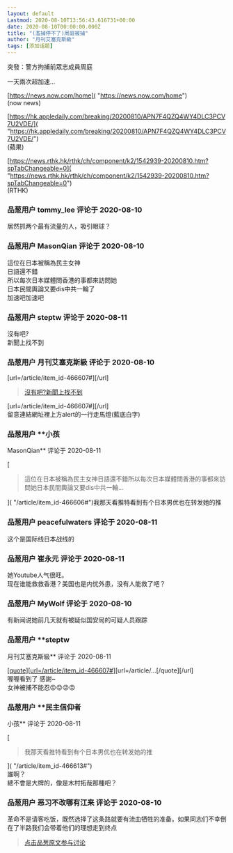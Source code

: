 ```yaml
---
layout: default
Lastmod: 2020-08-10T13:56:43.616731+00:00
date: 2020-08-10T00:00:00.000Z
title: "(濫捕停不了)周庭被捕"
author: "月刊艾塞克斯級"
tags: [添加话题]
---
```


突發：警方拘捕前眾志成員周庭  
  
一天兩次超加速...  
  
[https://news.now.com/home]( "https://news.now.com/home")  
(now news)  
  
  
[https://hk.appledaily.com/breaking/20200810/APN7F4QZQ4WY4DLC3PCV7U2VDE/]( "https://hk.appledaily.com/breaking/20200810/APN7F4QZQ4WY4DLC3PCV7U2VDE/")  
(蘋果)  
  
[https://news.rthk.hk/rthk/ch/component/k2/1542939-20200810.htm?spTabChangeable=0]( "https://news.rthk.hk/rthk/ch/component/k2/1542939-20200810.htm?spTabChangeable=0")  
(RTHK)

            
### 品葱用户 **tommy_lee** 评论于 2020-08-10
        
居然抓两个最有流量的人，吸引眼球？
        


            
### 品葱用户 **MasonQian** 评论于 2020-08-10
        
這位在日本被稱為民主女神  
日語還不錯  
所以每次日本媒體問香港的事都來訪問她  
日本民間輿論又要dis中共一輪了  
加速吧加速吧
        


            
### 品葱用户 **steptw** 评论于 2020-08-11
        
沒有吧?  
新聞上找不到
        


            
### 品葱用户 **月刊艾塞克斯級** 评论于 2020-08-10
        
\[url=/article/item\_id-466607#\]\[/url\]

> [沒有吧?新聞上找不到]( "/article/item_id-466607#")

  
\[url=/article/item\_id-466607#\]\[/url\]  
留意連結網址裡上方alert的一行走馬燈(藍底白字)
        


            
### 品葱用户 **小孩 
MasonQian** 评论于 2020-08-11
        
[

> 這位在日本被稱為民主女神日語還不錯所以每次日本媒體問香港的事都來訪問她日本民間輿論又要dis中共一輪...

]( "/article/item_id-466606#")我那天看推特看到有个日本男优也在转发她的推
        


            
### 品葱用户 **peacefulwaters** 评论于 2020-08-11
        
这个是国际线日本战线的
        


            
### 品葱用户 **崔永元** 评论于 2020-08-11
        
她Youtube人气很旺。  
现在谁能救救香港？美国也是内忧外患，没有人能救了吧？
        


            
### 品葱用户 **MyWolf** 评论于 2020-08-10
        
有新闻说她前几天就有被疑似国安局的可疑人员跟踪
        


            
### 品葱用户 **steptw 
月刊艾塞克斯級** 评论于 2020-08-11
        
[\[quote\]\[url=/article/item\_id-466607#\]]( "/article/item_id-466608#")\[url=/article/...\[/quote\]\[/url\]  
喔喔看到了 感謝~  
女神被捕不能忍😡😡😡😡
        


            
### 品葱用户 **民主信仰者 
小孩** 评论于 2020-08-11
        
[

> 我那天看推特看到有个日本男优也在转发她的推

]( "/article/item_id-466613#")  
誰啊？  
總不會是大牌的，像是木村拓哉那種吧？
        


            
### 品葱用户 **恶习不改哪有江来** 评论于 2020-08-10
        
革命不是请客吃饭，既然选择了这条路就要有流血牺牲的准备。如果同志们不幸倒在了半路我们会带着他们的理想走到终点
        






> [点击品葱原文参与讨论](https://pincong.rocks/article/22771)

